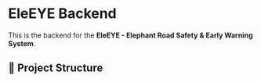 # EleEYE Backend

This is the backend for the **EleEYE - Elephant Road Safety & Early Warning System**.

## 📂 Project Structure

